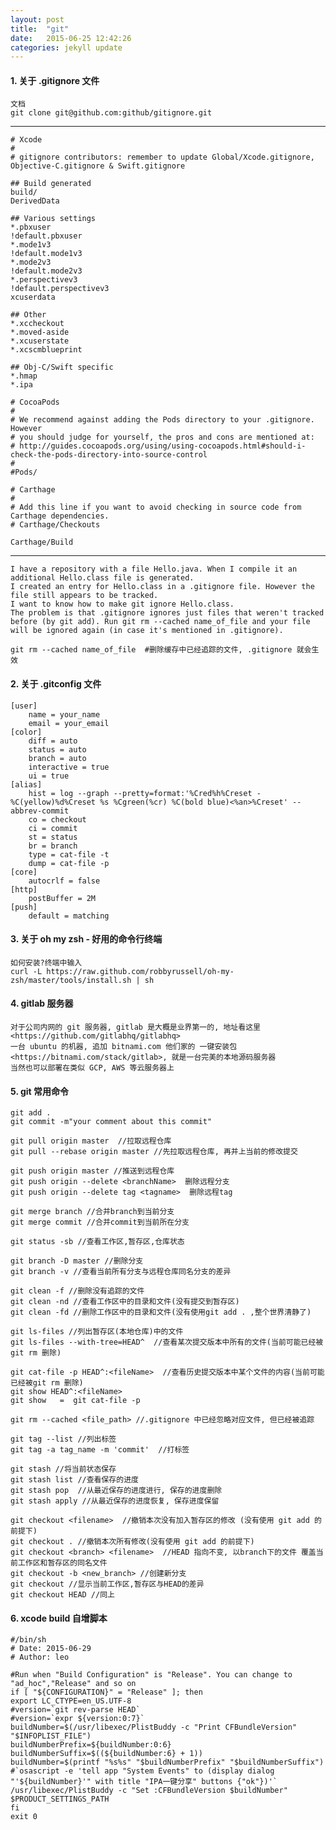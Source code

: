 ```yaml
---
layout: post
title:  "git"
date:   2015-06-25 12:42:26
categories: jekyll update
---
```


#### 1. 关于 .gitignore 文件

	文档
	git clone git@github.com:github/gitignore.git

---

	# Xcode
	#
	# gitignore contributors: remember to update Global/Xcode.gitignore, Objective-C.gitignore & Swift.gitignore

	## Build generated
	build/
	DerivedData

	## Various settings
	*.pbxuser
	!default.pbxuser
	*.mode1v3
	!default.mode1v3
	*.mode2v3
	!default.mode2v3
	*.perspectivev3
	!default.perspectivev3
	xcuserdata

	## Other
	*.xccheckout
	*.moved-aside
	*.xcuserstate
	*.xcscmblueprint

	## Obj-C/Swift specific
	*.hmap
	*.ipa

	# CocoaPods
	#
	# We recommend against adding the Pods directory to your .gitignore. However
	# you should judge for yourself, the pros and cons are mentioned at:
	# http://guides.cocoapods.org/using/using-cocoapods.html#should-i-check-the-pods-directory-into-source-control
	#
	#Pods/

	# Carthage
	#
	# Add this line if you want to avoid checking in source code from Carthage dependencies.
	# Carthage/Checkouts

	Carthage/Build

---

	I have a repository with a file Hello.java. When I compile it an additional Hello.class file is generated.
	I created an entry for Hello.class in a .gitignore file. However the file still appears to be tracked.
	I want to know how to make git ignore Hello.class.
	The problem is that .gitignore ignores just files that weren't tracked before (by git add). Run git rm --cached name_of_file and your file will be ignored again (in case it's mentioned in .gitignore).

	git rm --cached name_of_file  #删除缓存中已经追踪的文件, .gitignore 就会生效 


#### 2. 关于 .gitconfig 文件

	[user]
		name = your_name
		email = your_email
	[color]
		diff = auto
		status = auto
		branch = auto
		interactive = true
		ui = true
	[alias]
		hist = log --graph --pretty=format:'%Cred%h%Creset -%C(yellow)%d%Creset %s %Cgreen(%cr) %C(bold blue)<%an>%Creset' --abbrev-commit
		co = checkout
		ci = commit
		st = status
		br = branch
		type = cat-file -t
		dump = cat-file -p
	[core]
		autocrlf = false
	[http]
		postBuffer = 2M
	[push]
		default = matching


#### 3. 关于 oh my zsh  - 好用的命令行终端

	如何安装?终端中输入
	curl -L https://raw.github.com/robbyrussell/oh-my-zsh/master/tools/install.sh | sh


#### 4. gitlab 服务器
	
	对于公司内网的 git 服务器, gitlab 是大概是业界第一的, 地址看这里<https://github.com/gitlabhq/gitlabhq>
	一台 ubuntu 的机器, 追加 bitnami.com 他们家的 一键安装包 <https://bitnami.com/stack/gitlab>, 就是一台完美的本地源码服务器
	当然也可以部署在类似 GCP, AWS 等云服务器上
	

#### 5. git 常用命令
	
	git add .
	git commit -m"your comment about this commit"

	git pull origin master  //拉取远程仓库
	git pull --rebase origin master //先拉取远程仓库, 再并上当前的修改提交

	git push origin master //推送到远程仓库
	git push origin --delete <branchName>  删除远程分支
	git push origin --delete tag <tagname>  删除远程tag

	git merge branch //合并branch到当前分支
	git merge commit //合并commit到当前所在分支

	git status -sb //查看工作区,暂存区,仓库状态

	git branch -D master //删除分支
	git branch -v //查看当前所有分支与远程仓库同名分支的差异

	git clean -f //删除没有追踪的文件
	git clean -nd //查看工作区中的目录和文件(没有提交到暂存区)
	git clean -fd //删除工作区中的目录和文件(没有使用git add . ,整个世界清静了)

	git ls-files //列出暂存区(本地仓库)中的文件
	git ls-files --with-tree=HEAD^  //查看某次提交版本中所有的文件(当前可能已经被git rm 删除)

	git cat-file -p HEAD^:<fileName>  //查看历史提交版本中某个文件的内容(当前可能已经被git rm 删除)
	git show HEAD^:<fileName>
	git show   =  git cat-file -p

	git rm --cached <file_path> //.gitignore 中已经忽略对应文件, 但已经被追踪

	git tag --list //列出标签
	git tag -a tag_name -m 'commit'  //打标签

	git stash //将当前状态保存
	git stash list //查看保存的进度
	git stash pop  //从最近保存的进度进行, 保存的进度删除
	git stash apply //从最近保存的进度恢复, 保存进度保留

	git checkout <filename>  //撤销本次没有加入暂存区的修改 (没有使用 git add 的前提下)
	git checkout . //撤销本次所有修改(没有使用 git add 的前提下)
	git checkout <branch> <filename>  //HEAD 指向不变, 以branch下的文件 覆盖当前工作区和暂存区的同名文件
	git checkout -b <new_branch> //创建新分支
	git checkout //显示当前工作区,暂存区与HEAD的差异
	git checkout HEAD //同上
	

#### 6. xcode build 自增脚本

	#/bin/sh
	# Date: 2015-06-29
	# Author: leo

	#Run when "Build Configuration" is "Release". You can change to "ad_hoc","Release" and so on
	if [ "${CONFIGURATION}" = "Release" ]; then
	export LC_CTYPE=en_US.UTF-8
	#version=`git rev-parse HEAD`
	#version=`expr ${version:0:7}`
	buildNumber=$(/usr/libexec/PlistBuddy -c "Print CFBundleVersion" "$INFOPLIST_FILE")
	buildNumberPrefix=${buildNumber:0:6}
	buildNumberSuffix=$((${buildNumber:6} + 1))
	buildNumber=$(printf "%s%s" "$buildNumberPrefix" "$buildNumberSuffix")
	#`osascript -e 'tell app "System Events" to (display dialog "'${buildNumber}'" with title "IPA一键分享" buttons {"ok"})'`
	/usr/libexec/PlistBuddy -c "Set :CFBundleVersion $buildNumber" $PRODUCT_SETTINGS_PATH
	fi
	exit 0




[jekyll]:      http://jekyllrb.com
[jekyll-gh]:   https://github.com/jekyll/jekyll
[jekyll-help]: https://github.com/jekyll/jekyll-help

